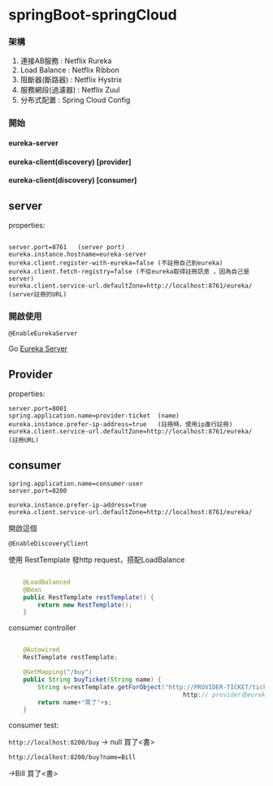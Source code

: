 # springBoot-springCloud

### 架構
1. 連接AB服務 : Netflix Rureka
2. Load Balance : Netflix Ribbon
3. 阻斷器(斷路器) : Netflix Hystrix
4. 服務網段(過濾器) : Netflix Zuul
5. 分布式配置 : Spring Cloud Config

### 開始 
#### eureka-server
#### eureka-client(discovery) [provider]
#### eureka-client(discovery) [consumer]

## server
properties:

```

server.port=8761   (server port)
eureka.instance.hostname=eureka-server
eureka.client.register-with-eureka=false (不註冊自己到eureka)
eureka.client.fetch-registry=false (不從eureka取得註冊訊息 ，因為自己是server)
eureka.client.service-url.defaultZone=http://localhost:8761/eureka/    (server註冊的URL)

```

### 開啟使用
``@EnableEurekaServer``

Go 
<a href="http://localhost:8761/">Eureka Server</a>

## Provider

properties:

```
server.port=8001
spring.application.name=provider-ticket  (name)
eureka.instance.prefer-ip-address=true   (註冊時，使用ip進行註冊)   
eureka.client.service-url.defaultZone=http://localhost:8761/eureka/    (註冊URL)

```

## consumer 

```
spring.application.name=consumer-user
server.port=8200

eureka.instance.prefer-ip-address=true
eureka.client.service-url.defaultZone=http://localhost:8761/eureka/

```

開啟這個

``@EnableDiscoveryClient``

使用 RestTemplate 發http request，搭配LoadBalance

```java

	@LoadBalanced
	@Bean
	public RestTemplate restTemplate() {
		return new RestTemplate();
	}

```


consumer controller

```java

    @Autowired
	RestTemplate restTemplate;

    @GetMapping("/buy")
	public String buyTicket(String name) {
		String s=restTemplate.getForObject("http://PROVIDER-TICKET/ticket", String.class);
                                                http:// provider在eureka中的名子 / 發送請求
		return name+"買了"+s;
	}


```


consumer test:

``http://localhost:8200/buy`` 
-> null 買了<書>

``http://localhost:8200/buy?name=Bill``

->Bill 買了<書>

